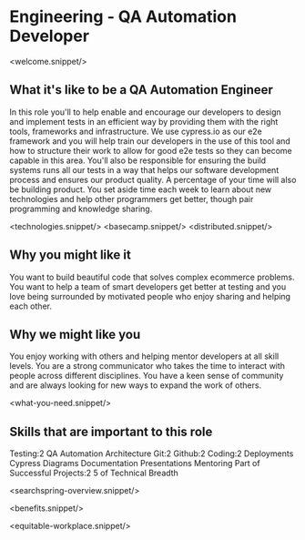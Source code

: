 # Engineering - QA Automation Developer
<welcome.snippet/>

## What it's like to be a QA Automation Engineer
In this role you'll to help enable and encourage our developers to design and implement tests in an efficient way by providing them with the right tools, frameworks and infrastructure.  We use cypress.io as our e2e framework and you will help train our developers in the use of this tool and how to structure their work to allow for good e2e tests so they can become capable in this area.  You'll also be responsible for ensuring the build systems runs all our tests in a way that helps our software development process and ensures our product quality.
A percentage of your time will also be building product.   You set aside time each week to learn about new technologies and help other programmers get better, though pair programming and knowledge sharing.

<technologies.snippet/>
<basecamp.snippet/>
<distributed.snippet/>

## Why you might like it
You want to build beautiful code that solves complex ecommerce problems.  You want to help a team of smart developers get better at testing and you love being surrounded by motivated people who enjoy sharing and helping each other.

## Why we might like you
You enjoy working with others and helping mentor developers at all skill levels.  You are a strong communicator who takes the time to interact with people across different disciplines. You have a keen sense of community and are always looking for new ways to expand the work of others.

<what-you-need.snippet/>

## Skills that are important to this role

<skills>
Testing:2
QA Automation
Architecture
Git:2
Github:2
Coding:2
Deployments
Cypress
Diagrams
Documentation
Presentations
Mentoring
Part of Successful Projects:2
5 of Technical Breadth
</skills>

<inherit doc="engineering-developer-2.md"/>

<searchspring-overview.snippet/>

<benefits.snippet/>

<equitable-workplace.snippet/>